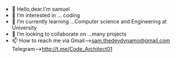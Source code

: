 - 👋 Hello,dear.I'm samuel
- 👀 I’m interested in ... coding
- 🌱 I’m currently learning ...Computer science and Engineering at University
- 💞️ I’m looking to collaborate on ...many projects
- 📫 How to reach me via Gmail-->sam.thedevdynamo@gmail.com
Telegram-->http://t.me/Code_Architect01

           

<!---
girmasamuel/girmasamuel is a ✨ special ✨ repository because its `README.md` (this file) appears on your GitHub profile.
You can click the Preview link to take a look at your changes.
--->

